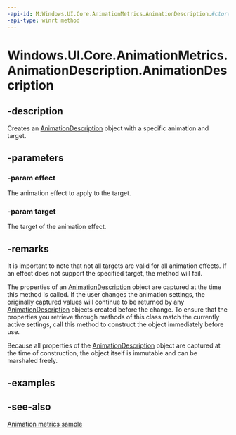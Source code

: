 ```yaml
---
-api-id: M:Windows.UI.Core.AnimationMetrics.AnimationDescription.#ctor(Windows.UI.Core.AnimationMetrics.AnimationEffect,Windows.UI.Core.AnimationMetrics.AnimationEffectTarget)
-api-type: winrt method
---
```


<!-- Method syntax
public AnimationDescription(Windows.UI.Core.AnimationMetrics.AnimationEffect effect, Windows.UI.Core.AnimationMetrics.AnimationEffectTarget target)
-->

# Windows.UI.Core.AnimationMetrics.AnimationDescription.AnimationDescription

## -description
Creates an [AnimationDescription](animationdescription.md) object with a specific animation and target.

## -parameters
### -param effect
The animation effect to apply to the target.

### -param target
The target of the animation effect.

## -remarks
It is important to note that not all targets are valid for all animation effects. If an effect does not support the specified target, the method will fail.

The properties of an [AnimationDescription](animationdescription.md) object are captured at the time this method is called. If the user changes the animation settings, the originally captured values will continue to be returned by any [AnimationDescription](animationdescription.md) objects created before the change. To ensure that the properties you retrieve through methods of this class match the currently active settings, call this method to construct the object immediately before use.

Because all properties of the [AnimationDescription](animationdescription.md) object are captured at the time of construction, the object itself is immutable and can be marshaled freely.

## -examples

## -see-also
[Animation metrics sample](https://github.com/microsoft/Windows-universal-samples/tree/master/Samples/AnimationMetrics)
